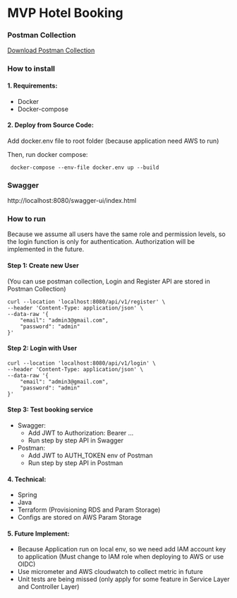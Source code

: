 # MVP Hotel Booking

### Postman Collection
[Download Postman Collection](https://github.com/binhtt13122000/booking_mvp_hrs/blob/main/MVP_Hotel_HRS.postman_collection.json)
### How to install
#### 1. Requirements:
- Docker
- Docker-compose
#### 2. Deploy from Source Code:
Add docker.env file to root folder (because application need AWS to run)

Then, run docker compose:

```shell
 docker-compose --env-file docker.env up --build
```

### Swagger

http://localhost:8080/swagger-ui/index.html

### How to run

Because we assume all users have the same role and permission levels, so the login function is only for authentication.
Authorization will be implemented in the future.

#### Step 1: Create new User
(You can use postman collection, Login and Register API are stored in Postman Collection)
```shell
curl --location 'localhost:8080/api/v1/register' \
--header 'Content-Type: application/json' \
--data-raw '{
    "email": "admin3@gmail.com",
    "password": "admin"
}'
```

#### Step 2: Login with User
```shell
curl --location 'localhost:8080/api/v1/login' \
--header 'Content-Type: application/json' \
--data-raw '{
    "email": "admin3@gmail.com",
    "password": "admin"
}'
```

#### Step 3: Test booking service
- Swagger: 
  - Add JWT to Authorization: Bearer ...
  - Run step by step API in Swagger
- Postman:
    - Add JWT to AUTH_TOKEN env of Postman
    - Run step by step API in Postman

#### 4. Technical:
- Spring
- Java
- Terraform (Provisioning RDS and Param Storage)
- Configs are stored on AWS Param Storage

#### 5. Future Implement:
- Because Application run on local env, so we need add IAM account key to application (Must change to IAM role when deploying to AWS or use OIDC)
- Use micrometer and AWS cloudwatch to collect metric in future
- Unit tests are being missed (only apply for some feature in Service Layer and Controller Layer)

